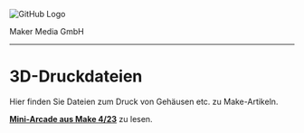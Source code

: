 ![GitHub Logo](http://www.heise.de/make/icons/make_logo.png)

Maker Media GmbH
*** 

# 3D-Druckdateien
Hier finden Sie Dateien zum Druck von Gehäusen etc. zu Make-Artikeln.

**[Mini-Arcade aus Make 4/23](https://github.com/MakeMagazinDE/3D-Druckdateien/tree/main/Mini-Arcade)** zu lesen. 
